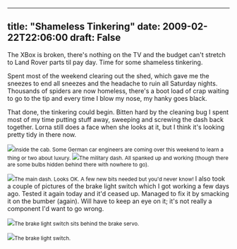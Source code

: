 
---
title: "Shameless Tinkering"
date: 2009-02-22T22:06:00
draft: False
---

The <span>XBox</span> is broken, there's nothing on the TV and the budget can't stretch to Land Rover parts til pay day.  Time for some shameless tinkering.

Spent most of the weekend clearing out the shed, which gave me the sneezes to end all sneezes and the headache to ruin all Saturday nights.  Thousands of spiders are now homeless, there's a boot load of crap waiting to go to the tip and every time I blow my nose, my <span>hanky</span> goes black.

That done, the tinkering could begin.  <span>Bitten</span> hard by the cleaning bug I spent most of my time putting stuff away, sweeping and screwing the dash back together.  Lorna still does a face when she looks at it, but I think it's looking pretty tidy in there now.

<a href="http://danandtheduke.co.uk/uploaded_images/IMG_6764-770238.JPG"><img src="http://danandtheduke.co.uk/uploaded_images/IMG_6764-770183.JPG"/></a><span style="font-size:85%;">Inside the cab.  Some German car engineers are coming over this weekend to learn a thing or two about luxury.
</span>
<a href="http://danandtheduke.co.uk/uploaded_images/IMG_6765-770332.JPG"><img src="http://danandtheduke.co.uk/uploaded_images/IMG_6765-770277.JPG"/></a><span style="font-size:85%;">The military dash.  All spanked up and working (though there are some bulbs hidden behind there with nowhere to go).</span>

<a href="http://danandtheduke.co.uk/uploaded_images/IMG_6767-727559.JPG"><img src="http://danandtheduke.co.uk/uploaded_images/IMG_6767-727550.JPG"/></a><span style="font-size:85%;">The main dash.  Looks OK.  A few new bits needed but you'd never know!
</span>
I also took a couple of pictures of the brake light switch which I got working a few days ago.  Tested it again today and it'd ceased up.  Managed to fix it by smacking it on the bumber (again).  Will have to keep an eye on it; it's not really a component I'd want to go wrong.

<a href="http://danandtheduke.co.uk/uploaded_images/IMG_6785-797720.JPG"><img src="http://danandtheduke.co.uk/uploaded_images/IMG_6785-797713.JPG"/></a><span style="font-size:85%;">The brake light switch sits <span>behind</span> the brake servo.</span>

<a href="http://danandtheduke.co.uk/uploaded_images/IMG_6781-797689.JPG"><img src="http://danandtheduke.co.uk/uploaded_images/IMG_6781-797680.JPG"/></a><span style="font-size:85%;">The brake light switch.
</span>